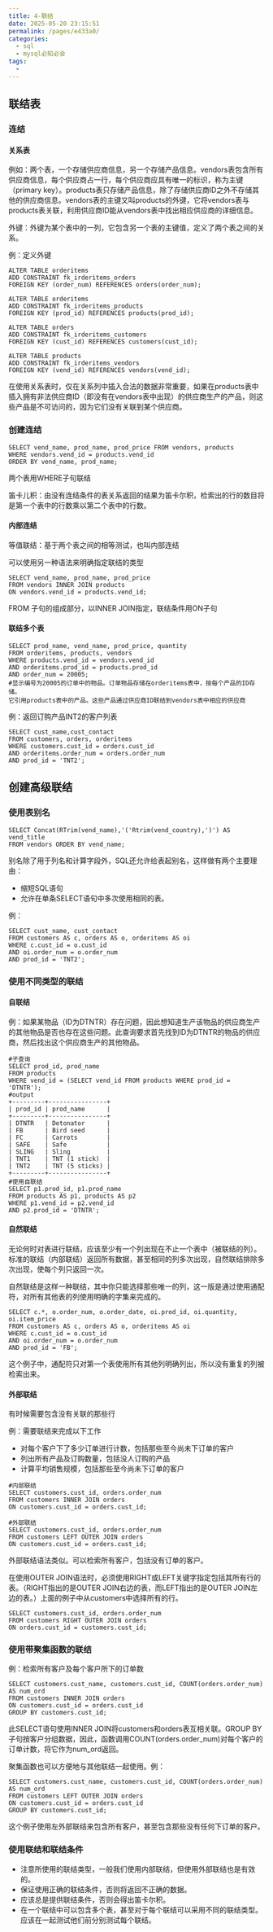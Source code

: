 ```yaml
---
title: 4-联结
date: 2025-05-20 23:15:51
permalink: /pages/e433a0/
categories:
  - sql
  - mysql必知必会
tags:
  - 
---
```

## 联结表
### 连结
#### 关系表
例如：两个表，一个存储供应商信息，另一个存储产品信息。vendors表包含所有供应商信息，每个供应商占一行，每个供应商应具有唯一的标识，称为主键（primary key）。products表只存储产品信息，除了存储供应商ID之外不存储其他的供应商信息。vendors表的主键又叫products的外键，它将vendors表与products表关联，利用供应商ID能从vendors表中找出相应供应商的详细信息。

外键：外键为某个表中的一列，它包含另一个表的主键值，定义了两个表之间的关系。

例：定义外键
```
ALTER TABLE orderitems
ADD CONSTRAINT fk_irderitems_orders
FOREIGN KEY (order_num) REFERENCES orders(order_num);

ALTER TABLE orderitems
ADD CONSTRAINT fk_irderitems_products
FOREIGN KEY (prod_id) REFERENCES products(prod_id);

ALTER TABLE orders
ADD CONSTRAINT fk_irderitems_customers
FOREIGN KEY (cust_id) REFERENCES customers(cust_id);

ALTER TABLE products
ADD CONSTRAINT fk_irderitems_vendors
FOREIGN KEY (vend_id) REFERENCES vendors(vend_id);
```

在使用关系表时，仅在关系列中插入合法的数据非常重要，如果在products表中插入拥有非法供应商ID（即没有在vendors表中出现）的供应商生产的产品，则这些产品是不可访问的，因为它们没有关联到某个供应商。

### 创建连结
```
SELECT vend_name, prod_name, prod_price FROM vendors, products
WHERE vendors.vend_id = products.vend_id
ORDER BY vend_name, prod_name;
```
两个表用WHERE子句联结

笛卡儿积：由没有连结条件的表关系返回的结果为笛卡尔积，检索出的行的数目将是第一个表中的行数乘以第二个表中的行数。


#### 内部连结
等值联结：基于两个表之间的相等测试，也叫内部连结

可以使用另一种语法来明确指定联结的类型
```
SELECT vend_name, prod_name, prod_price
FROM vendors INNER JOIN products
ON vendors.vend_id = products.vend_id;
```
FROM 子句的组成部分，以INNER JOIN指定，联结条件用ON子句

#### 联结多个表
```
SELECT prod_name, vend_name, prod_price, quantity
FROM orderitems, products, vendors
WHERE products.vend_id = vendors.vend_id
AND orderitems.prod_id = products.prod_id
AND order_num = 20005;
#显示编号为20005的订单中的物品。订单物品存储在orderitems表中，按每个产品的ID存储。
它引用products表中的产品。这些产品通过供应商ID联结到vendors表中相应的供应商
```

例：返回订购产品INT2的客户列表
```
SELECT cust_name,cust_contact
FROM customers, orders, orderitems
WHERE customers.cust_id = orders.cust_id
AND orderitems.order_num = orders.order_num
AND prod_id = 'TNT2';
```

## 创建高级联结
### 使用表别名
```
SELECT Concat(RTrim(vend_name),'('Rtrim(vend_country),')') AS vend_title
FROM vendors ORDER BY vend_name;
```
别名除了用于列名和计算字段外，SQL还允许给表起别名，这样做有两个主要理由：

- 缩短SQL语句
- 允许在单条SELECT语句中多次使用相同的表。

例：
```
SELECT cust_name, cust_contact
FROM customers AS c, orders AS o, orderitems AS oi
WHERE c.cust_id = o.cust_id
AND oi.order_num = o.order_num
AND prod_id = 'TNT2';
```

### 使用不同类型的联结
#### 自联结
例：如果某物品（ID为DTNTR）存在问题，因此想知道生产该物品的供应商生产的其他物品是否也存在这些问题。此查询要求首先找到ID为DTNTR的物品的供应商，然后找出这个供应商生产的其他物品。
```
#子查询
SELECT prod_id, prod_name
FROM products
WHERE vend_id = (SELECT vend_id FROM products WHERE prod_id = 'DTNTR');
#output
+---------+----------------+
| prod_id | prod_name      |
+---------+----------------+
| DTNTR   | Detonator      |
| FB      | Bird seed      |
| FC      | Carrots        |
| SAFE    | Safe           |
| SLING   | Sling          |
| TNT1    | TNT (1 stick)  |
| TNT2    | TNT (5 sticks) |
+---------+----------------+
#使用自联结
SELECT p1.prod_id, p1.prod_name
FROM products AS p1, products AS p2
WHERE p1.vend_id = p2.vend_id
AND p2.prod_id = 'DTNTR';
```
#### 自然联结

无论何时对表进行联结，应该至少有一个列出现在不止一个表中（被联结的列）。标准的联结（内部联结）返回所有数据，甚至相同的列多次出现，自然联结排除多次出现，使每个列只返回一次。

自然联结是这样一种联结，其中你只能选择那些唯一的列，这一版是通过使用通配符，对所有其他表的列使用明确的字集来完成的。
```
SELECT c.*, o.order_num, o.order_date, oi.prod_id, oi.quantity, oi.item_price
FROM customers AS c, orders AS o, orderitems AS oi
WHERE c.cust_id = o.cust_id
AND oi.order_num = o.order_num
AND prod_id = 'FB';
```
这个例子中，通配符只对第一个表使用所有其他列明确列出，所以没有重复的列被检索出来。

#### 外部联结
有时候需要包含没有关联的那些行

例：需要联结来完成以下工作

- 对每个客户下了多少订单进行计数，包括那些至今尚未下订单的客户
- 列出所有产品及订购数量，包括没人订购的产品
- 计算平均销售规模，包括那些至今尚未下订单的客户

```
#内部联结
SELECT customers.cust_id, orders.order_num
FROM customers INNER JOIN orders
ON customers.cust_id = orders.cust_id;

#外部联结
SELECT customers.cust_id, orders.order_num
FROM customers LEFT OUTER JOIN orders
ON customers.cust_id = orders.cust_id;
```
外部联结语法类似。可以检索所有客户，包括没有订单的客户。

在使用OUTER JOIN语法时，必须使用RIGHT或LEFT关键字指定包括其所有行的表。（RIGHT指出的是OUTER JOIN右边的表，而LEFT指出的是OUTER JOIN左边的表。）上面的例子中从customers中选择所有的行。

```
SELECT customers.cust_id, orders.order_num
FROM customers RIGHT OUTER JOIN orders
ON orders.cust_id = customers.cust_id;
```

### 使用带聚集函数的联结
例：检索所有客户及每个客户所下的订单数
```
SELECT customers.cust_name, customers.cust_id, COUNT(orders.order_num) AS num_ord
FROM customers INNER JOIN orders
ON customers.cust_id = orders.cust_id
GROUP BY customers.cust_id;
```
此SELECT语句使用INNER JOIN将customers和orders表互相关联。GROUP BY子句按客户分组数据，因此，函数调用COUNT(orders.order_num)对每个客户的订单计数，将它作为num_ord返回。

聚集函数也可以方便地与其他联结一起使用。例：
```
SELECT customers.cust_name, customers.cust_id, COUNT(orders.order_num) AS num_ord
FROM customers LEFT OUTER JOIN orders
ON customers.cust_id = orders.cust_id
GROUP BY customers.cust_id;
```
这个例子使用左外部联结来包含所有客户，甚至包含那些没有任何下订单的客户。

### 使用联结和联结条件

- 注意所使用的联结类型，一般我们使用内部联结，但使用外部联结也是有效的。
- 保证使用正确的联结条件，否则将返回不正确的数据。
- 应该总是提供联结条件，否则会得出笛卡尔积。
- 在一个联结中可以包含多个表，甚至对于每个联结可以采用不同的联结类型。应该在一起测试他们前分别测试每个联结。
